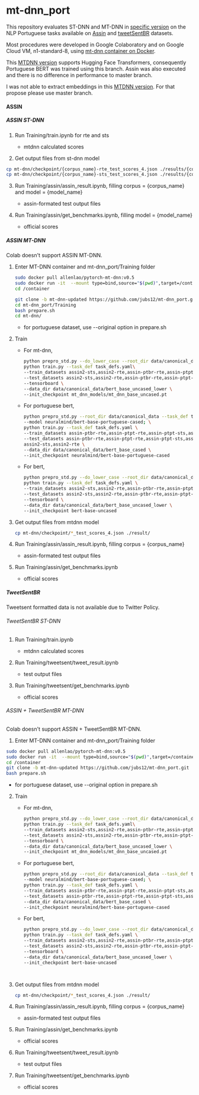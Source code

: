 # mt-dnn_port
This repository evaluates ST-DNN and MT-DNN in [specific version](https://github.com/namisan/mt-dnn/tree/60aa9dc4ec1a31532c3f5fb4305c325942c263ce "MT-DNN repository") on the NLP Portuguese tasks available on [Assin](http://nilc.icmc.usp.br/assin/ "Assin dataset") and  [tweetSentBR](https://bitbucket.org/HBrum/tweetsentbr/ "tweetSentBR repository") datasets.

Most procedures were developed in Google Colaboratory and on Google Cloud VM, n1-standard-8, using [mt-dnn container on Docker](https://github.com/namisan/mt-dnn/tree/f444fe9109d5a9980c9d825a24576c8d873bdf33 "MT-DNN repository").

This [MTDNN version](https://github.com/namisan/mt-dnn/tree/60aa9dc4ec1a31532c3f5fb4305c325942c263ce "MT-DNN repository") supports Hugging Face Transformers, consequently Portuguese BERT was trained using this branch.
Assin was also executed and there is no difference in performance to master branch.

I was not able to extract embeddings in this [MTDNN version](https://github.com/namisan/mt-dnn/tree/60aa9dc4ec1a31532c3f5fb4305c325942c263ce "MT-DNN repository").
For that propose please use master branch.

#### ASSIN
 ##### ASSIN ST-DNN
 1. Run Training/train.ipynb for rte and sts

    - mtdnn calculated scores

 2. Get output files from st-dnn model
   ```bash
   cp mt-dnn/checkpoint/{corpus_name}-rte_test_scores_4.json ./results/{corpus_name}-rte_test_scores_4.json
   cp mt-dnn/checkpoint/{corpus_name}-sts_test_scores_4.json ./results/{corpus_name}-sts_test_scores_4.json
   ```
 3. Run Training/assin/assin_result.ipynb, filling corpus = {corpus_name} and model = {model_name}
   
    - assin-formated test output files

 4. Run Training/assin/get_benchmarks.ipynb, filling model = {model_name}
   
    - official scores

##### ASSIN MT-DNN
Colab doesn't support ASSIN MT-DNN.

1. Enter MT-DNN container and mt-dnn_port/Training folder
   
   ```bash
   sudo docker pull allenlao/pytorch-mt-dnn:v0.5
   sudo docker run -it  --mount type=bind,source="$(pwd)",target=/container allenlao/pytorch-mt-dnn:v0.5 bash
   cd /container
   
   git clone -b mt-dnn-updated https://github.com/jubs12/mt-dnn_port.git
   cd mt-dnn_port/Training
   bash prepare.sh
   cd mt-dnn/
   ``` 
   - for portuguese dataset, use --original option in prepare.sh
 
2. Train
    - For mt-dnn,
      ```bash
      python prepro_std.py --do_lower_case --root_dir data/canonical_data --task_def task_defs.yaml; \
      python train.py --task_def task_defs.yaml\
      --train_datasets assin2-sts,assin2-rte,assin-ptbr-rte,assin-ptpt-rte,assin-ptpt-sts,assin-ptbr-sts \
      --test_datasets assin2-sts,assin2-rte,assin-ptbr-rte,assin-ptpt-rte,assin-ptpt-sts,assin-ptbr-sts \
      --tensorboard \
      --data_dir data/canonical_data/bert_base_uncased_lower \
      --init_checkpoint mt_dnn_models/mt_dnn_base_uncased.pt
      ```
    - For portuguese bert,
         ```bash
         python prepro_std.py --root_dir data/canonical_data --task_def task_defs.yaml  \
         --model neuralmind/bert-base-portuguese-cased; \
         python train.py --task_def task_defs.yaml \
         --train_datasets assin-ptbr-rte,assin-ptpt-rte,assin-ptpt-sts,assin-ptbr-sts,assin2-sts,assin2-rte \
         --test_datasets assin-ptbr-rte,assin-ptpt-rte,assin-ptpt-sts,assin-ptbr-sts,\
         assin2-sts,assin2-rte \
         --data_dir data/canonical_data/bert_base_cased \
         --init_checkpoint neuralmind/bert-base-portuguese-cased
         ```
    - For bert,
       ```bash
      python prepro_std.py --do_lower_case --root_dir data/canonical_data --task_def task_defs.yaml; \
      python train.py --task_def task_defs.yaml \
      --train_datasets assin2-sts,assin2-rte,assin-ptbr-rte,assin-ptpt-rte,assin-ptpt-sts,assin-ptbr-sts \
      --test_datasets assin2-sts,assin2-rte,assin-ptbr-rte,assin-ptpt-rte,assin-ptpt-sts,assin-ptbr-sts \
      --tensorboard \
      --data_dir data/canonical_data/bert_base_uncased_lower \
      --init_checkpoint bert-base-uncased
      ```
 
3. Get output files from mtdnn model
   ```bash
   cp mt-dnn/checkpoint/*_test_scores_4.json ./result/
   ```
4. Run Training/assin/assin_result.ipynb, filling corpus = {corpus_name}
    - assin-formated test output files

5. Run Training/assin/get_benchmarks.ipynb
   
    - official scores
 
##### TweetSentBR
Tweetsent formatted data is not available due to Twitter Policy.

###### TweetSentBR ST-DNN

 1. Run Training/train.ipynb

    - mtdnn calculated scores
    
 2. Run Training/tweetsent/tweet_result.ipynb
 
    -  test output files

 3. Run Training/tweetsent/get_benchmarks.ipynb
   
    - official scores
    
 ###### ASSIN + TweetSentBR MT-DNN
 Colab doesn't support ASSIN + TweetSentBR MT-DNN.
 1. Enter MT-DNN container and mt-dnn_port/Training folder
   
   ```bash
   sudo docker pull allenlao/pytorch-mt-dnn:v0.5
   sudo docker run -it  --mount type=bind,source="$(pwd)",target=/container allenlao/pytorch-mt-dnn:v0.5 bash
   cd /container
   git clone -b mt-dnn-updated https://github.com/jubs12/mt-dnn_port.git
   bash prepare.sh
   ``` 
   - for portuguese dataset, use --original option in prepare.sh
  
2. Train
    - For mt-dnn,
      ```bash
      python prepro_std.py --do_lower_case --root_dir data/canonical_data --task_def task_defs.yaml; \
      python train.py --task_def task_defs.yaml\
      --train_datasets assin2-sts,assin2-rte,assin-ptbr-rte,assin-ptpt-rte,assin-ptpt-sts,assin-ptbr-sts,tweetsent \
      --test_datasets assin2-sts,assin2-rte,assin-ptbr-rte,assin-ptpt-rte,assin-ptpt-sts,assin-ptbr-sts,tweetsent \
      --tensorboard \
      --data_dir data/canonical_data/bert_base_uncased_lower \
      --init_checkpoint mt_dnn_models/mt_dnn_base_uncased.pt
      ```
    - For portuguese bert,
         ```bash
         python prepro_std.py --root_dir data/canonical_data --task_def task_defs.yaml  \
         --model neuralmind/bert-base-portuguese-cased; \
         python train.py --task_def task_defs.yaml \
         --train_datasets assin-ptbr-rte,assin-ptpt-rte,assin-ptpt-sts,assin-ptbr-sts,assin2-sts,assin2-rte,tweetsent \
         --test_datasets assin-ptbr-rte,assin-ptpt-rte,assin-ptpt-sts,assin-ptbr-sts,assin2-sts,assin2-rte,tweetsent\
         --data_dir data/canonical_data/bert_base_cased \
         --init_checkpoint neuralmind/bert-base-portuguese-cased
         ```
    - For bert,
       ```bash
      python prepro_std.py --do_lower_case --root_dir data/canonical_data --task_def task_defs.yaml; \
      python train.py --task_def task_defs.yaml \
      --train_datasets assin2-sts,assin2-rte,assin-ptbr-rte,assin-ptpt-rte,assin-ptpt-sts,assin-ptbr-sts,tweetsent \
      --test_datasets assin2-sts,assin2-rte,assin-ptbr-rte,assin-ptpt-rte,assin-ptpt-sts,assin-ptbr-sts,tweetsent \
      --tensorboard \
      --data_dir data/canonical_data/bert_base_uncased_lower \
      --init_checkpoint bert-base-uncased
      ```
      ```
 
3. Get output files from mtdnn model
   ```bash
   cp mt-dnn/checkpoint/*_test_scores_4.json ./result/
   ```
4. Run Training/assin/assin_result.ipynb, filling corpus = {corpus_name}
    - assin-formated test output files
5. Run Training/assin/get_benchmarks.ipynb
   
    - official scores
    
6. Run Training/tweetsent/tweet_result.ipynb
 
    -  test output files

7. Run Training/tweetsent/get_benchmarks.ipynb
   
    - official scores
